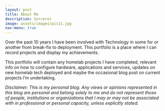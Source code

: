 ```yaml
---
layout: post
title: About Me
description: Sorcerer
image: assets/images/pic11.jpg
nav-menu: true
---
```


Over the past 10 years I have been involved with Technology in some for or another from break-fix to deployment.  This portfolio is a place where I can record projects and display my achievements.

This portfolio will contain any homelab projects I have completed, relevant info on how to configure hardware, applications and services, updates on new homelab tech deployed and maybe the occasional blog post on current projects I’m undertaking.

*Disclaimer: This is my personal blog. Any views or opinions represented in this blog are personal and belong solely to me and do not represent those of people, institutions or organizations that I may or may not be associated with in professional or personal capacity, unless explicitly stated.*
